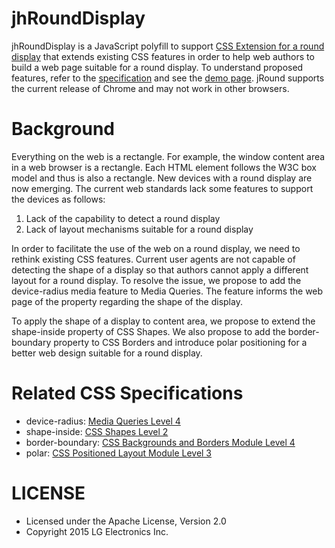﻿# jhRoundDisplay
jhRoundDisplay is a JavaScript polyfill to support [CSS Extension for a round display](http://dev.w3.org/csswg/css-round-display) that extends existing CSS features in order to help web authors to build a web page suitable for a round display. To understand proposed features, refer to the [specification](http://dev.w3.org/csswg/css-round-display/) and see the [demo page](http://jihyerish.github.io/jhRoundDisplay/demo/index.html). jRound supports the current release of Chrome and may not work in other browsers. 


Background
======
Everything on the web is a rectangle. For example, the window content area in a web browser is a rectangle. Each HTML element follows the W3C box model and thus is also a rectangle. New devices with a round display are now emerging. The current web standards lack some features to support the devices as follows:

 1. Lack of the capability to detect a round display
 2. Lack of layout mechanisms suitable for a round display
 
In order to facilitate the use of the web on a round display, we need to rethink existing CSS features.
Current user agents are not capable of detecting the shape of a display so that authors cannot apply a different layout for a round display. To resolve the issue, we propose to add the device-radius media feature to Media Queries. The feature informs the web page of the property regarding the shape of the display.

To apply the shape of a display to content area, we propose to extend the shape-inside property of CSS Shapes. We also propose to add the border-boundary property to CSS Borders and introduce polar positioning for a better web design suitable for a round display.


Related CSS Specifications
======
- device-radius: [Media Queries Level 4](http://dev.w3.org/csswg/mediaqueries-4/)
- shape-inside: [CSS Shapes Level 2](http://dev.w3.org/csswg/css-shapes-2/)
- border-boundary: [CSS Backgrounds and Borders Module Level 4](http://dev.w3.org/csswg/css-backgrounds-4/)
- polar: [CSS Positioned Layout Module Level 3](http://dev.w3.org/csswg/css-position/)


LICENSE
======
- Licensed under the Apache License, Version 2.0
- Copyright 2015 LG Electronics Inc.

